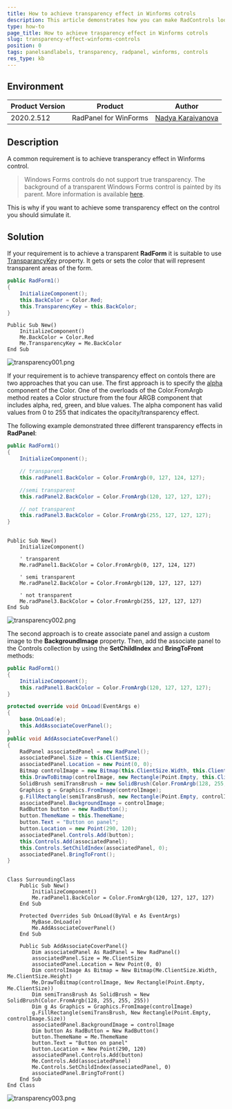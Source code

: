 ```yaml
---
title: How to achieve transparency effect in Winforms cotrols
description: This article demonstrates how you can make RadControls looks transparent
type: how-to
page_title: How to achieve trasparency effect in Winforms cotrols
slug: transparency-effect-winforms-controls
position: 0
tags: panelsandlabels, transparency, radpanel, winforms, controls
res_type: kb
---
```


## Environment
 
|Product Version|Product|Author|
|----|----|----|
|2020.2.512|RadPanel for WinForms|[Nadya Karaivanova](https://www.telerik.com/blogs/author/nadya-karaivanova)|
 
## Description

A common requirement is to achieve transperancy effect in Winforms control. 

> Windows Forms controls do not support true transparency. The background of a transparent Windows Forms control is painted by its parent. More information is available [here](https://docs.microsoft.com/en-us/dotnet/framework/winforms/controls/how-to-give-your-control-a-transparent-background).

This is why if you want to achieve some transparency effect on the control you should simulate it.

## Solution 

If your requirement is to achieve a transparent **RadForm** it is suitable to use [TransparancyKey](https://docs.microsoft.com/en-us/dotnet/api/system.windows.forms.form.transparencykey?view=netcore-3.1) property. It gets or sets the color that will represent transparent areas of the form.

````C#
public RadForm1()
{
    InitializeComponent();
    this.BackColor = Color.Red;
    this.TransparencyKey = this.BackColor;
}

````
````VB.NET
Public Sub New()
    InitializeComponent()
    Me.BackColor = Color.Red
    Me.TransparencyKey = Me.BackColor
End Sub

````

![transparency001.png](images/transparency001.png)

 If your requirement is to achieve transparency effect on contols there are two approaches that you can use. The first approach is to specify the [alpha](https://docs.microsoft.com/en-us/dotnet/api/system.drawing.color.fromargb?redirectedfrom=MSDN&view=netcore-3.1#System_Drawing_Color_FromArgb_System_Int32_System_Int32_System_Int32_System_Int32_) component of the Color. One of the overloads of the Color.FromArgb method reates a Color structure from the four ARGB component that includes alpha, red, green, and blue values. The alpha component has valid values from 0 to 255 that indicates the opacity/transparency effect.

The following example demonstrated three different transparency effects in **RadPanel**:

````C#
public RadForm1()
{
    InitializeComponent();

    // transparent
    this.radPanel1.BackColor = Color.FromArgb(0, 127, 124, 127);

    //semi transparent
    this.radPanel2.BackColor = Color.FromArgb(120, 127, 127, 127);

    // not transparent
    this.radPanel3.BackColor = Color.FromArgb(255, 127, 127, 127);
}
   
````
````VB.NET
Public Sub New()
    InitializeComponent()
    
    ' transparent
    Me.radPanel1.BackColor = Color.FromArgb(0, 127, 124, 127)

    ' semi transparent
    Me.radPanel2.BackColor = Color.FromArgb(120, 127, 127, 127)

    ' not transparent
    Me.radPanel3.BackColor = Color.FromArgb(255, 127, 127, 127)
End Sub

````

![transparency002.png](images/transparency002.png)


The second approach is to create associate panel and assign a custom image to the **BackgroundImage** property. Then, add the associate panel to the Controls collection by using the **SetChildIndex** and **BringToFront** methods:


````C#
public RadForm1()
{
    InitializeComponent();
    this.radPanel1.BackColor = Color.FromArgb(120, 127, 127, 127);
}

protected override void OnLoad(EventArgs e)
{
    base.OnLoad(e);
    this.AddAssociateCoverPanel();
}
public void AddAssociateCoverPanel()
{
    RadPanel associatedPanel = new RadPanel();
    associatedPanel.Size = this.ClientSize;
    associatedPanel.Location = new Point(0, 0);
    Bitmap controlImage = new Bitmap(this.ClientSize.Width, this.ClientSize.Height);
    this.DrawToBitmap(controlImage, new Rectangle(Point.Empty, this.ClientSize));
    SolidBrush semiTransBrush = new SolidBrush(Color.FromArgb(128, 255, 255, 255));
    Graphics g = Graphics.FromImage(controlImage);
    g.FillRectangle(semiTransBrush, new Rectangle(Point.Empty, controlImage.Size));
    associatedPanel.BackgroundImage = controlImage;
    RadButton button = new RadButton();
    button.ThemeName = this.ThemeName;
    button.Text = "Button on panel";
    button.Location = new Point(290, 120);
    associatedPanel.Controls.Add(button);
    this.Controls.Add(associatedPanel);
    this.Controls.SetChildIndex(associatedPanel, 0);
    associatedPanel.BringToFront();
}
   
````
````VB.NET
Class SurroundingClass
    Public Sub New()
        InitializeComponent()
        Me.radPanel1.BackColor = Color.FromArgb(120, 127, 127, 127)
    End Sub

    Protected Overrides Sub OnLoad(ByVal e As EventArgs)
        MyBase.OnLoad(e)
        Me.AddAssociateCoverPanel()
    End Sub

    Public Sub AddAssociateCoverPanel()
        Dim associatedPanel As RadPanel = New RadPanel()
        associatedPanel.Size = Me.ClientSize
        associatedPanel.Location = New Point(0, 0)
        Dim controlImage As Bitmap = New Bitmap(Me.ClientSize.Width, Me.ClientSize.Height)
        Me.DrawToBitmap(controlImage, New Rectangle(Point.Empty, Me.ClientSize))
        Dim semiTransBrush As SolidBrush = New SolidBrush(Color.FromArgb(128, 255, 255, 255))
        Dim g As Graphics = Graphics.FromImage(controlImage)
        g.FillRectangle(semiTransBrush, New Rectangle(Point.Empty, controlImage.Size))
        associatedPanel.BackgroundImage = controlImage
        Dim button As RadButton = New RadButton()
        button.ThemeName = Me.ThemeName
        button.Text = "Button on panel"
        button.Location = New Point(290, 120)
        associatedPanel.Controls.Add(button)
        Me.Controls.Add(associatedPanel)
        Me.Controls.SetChildIndex(associatedPanel, 0)
        associatedPanel.BringToFront()
    End Sub
End Class

````

![transparency003.png](images/transparency003.png)



